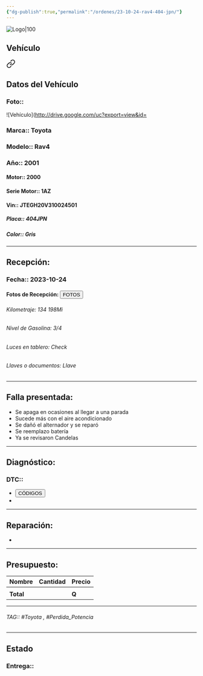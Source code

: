 ```yaml
---
{"dg-publish":true,"permalink":"/ordenes/23-10-24-rav4-404-jpn/"}
---
```


![Logo|100](http://drive.google.com/uc?export=view&id=137fl3TIZ0-PU8b-Pt0bsjclwHub_u78G)

## Vehículo

<div class="transclusion internal-embed is-loaded"><a class="markdown-embed-link" href="/vehiculos/toyota/rav4-404-jpn/#datos-del-vehiculo" aria-label="Open link"><svg xmlns="http://www.w3.org/2000/svg" width="24" height="24" viewBox="0 0 24 24" fill="none" stroke="currentColor" stroke-width="2" stroke-linecap="round" stroke-linejoin="round" class="svg-icon lucide-link"><path d="M10 13a5 5 0 0 0 7.54.54l3-3a5 5 0 0 0-7.07-7.07l-1.72 1.71"></path><path d="M14 11a5 5 0 0 0-7.54-.54l-3 3a5 5 0 0 0 7.07 7.07l1.71-1.71"></path></svg></a><div class="markdown-embed">



## Datos del Vehículo 
### Foto:: 
![Vehículo](http://drive.google.com/uc?export=view&id=

### Marca:: Toyota 
### Modelo:: Rav4
### Año:: 2001
#### Motor:: 2000
#### Serie Motor:: 1AZ
#### Vin:: JTEGH20V310024501
##### Placa:: 404JPN
##### Color:: Gris
---


</div></div>


## Recepción:
### Fecha:: 2023-10-24
#### Fotos de Recepción: <a href="http"><button class="btn success">FOTOS</button></a>

###### Kilometraje: 134 198Mi
###### Nivel de Gasolina: 3/4
###### Luces en tablero: Check
###### Llaves o documentos: Llave

---

## Falla presentada:
- Se apaga en ocasiones al llegar a una parada 
- Sucede más con el aire acondicionado
- Se dañó el alternador y se reparó 
- Se reemplazo batería 
- Ya se revisaron Candelas


---

## Diagnóstico:
### DTC:: 

- <a href="http"><button class="btn success">CÓDIGOS</button></a>
- 

---
## Reparación:
- 

---

## Presupuesto:

| Nombre | Cantidad | Precio |
| ------ | -------- | ------ |
|        |          |        |
| **Total**       |        |    **Q**    |

---

###### TAG:: #Toyota , #Perdida_Potencia 

---

## Estado

### Entrega:: 